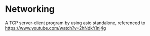 # Networking
A TCP server-client program by using asio standalone, referenced to https://www.youtube.com/watch?v=2hNdkYInj4g
